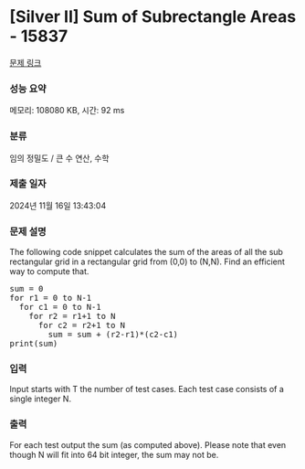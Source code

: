 # [Silver II] Sum of Subrectangle Areas - 15837 

[문제 링크](https://www.acmicpc.net/problem/15837) 

### 성능 요약

메모리: 108080 KB, 시간: 92 ms

### 분류

임의 정밀도 / 큰 수 연산, 수학

### 제출 일자

2024년 11월 16일 13:43:04

### 문제 설명

<p>The following code snippet calculates the sum of the areas of all the sub rectangular grid in a rectangular grid from (0,0) to (N,N). Find an efficient way to compute that.</p>

<pre>sum = 0
for r1 = 0 to N-1
  for c1 = 0 to N-1
    for r2 = r1+1 to N
      for c2 = r2+1 to N
        sum = sum + (r2-r1)*(c2-c1)
print(sum)</pre>

### 입력 

 <p>Input starts with T the number of test cases. Each test case consists of a single integer N.</p>

### 출력 

 <p>For each test output the sum (as computed above). Please note that even though N will fit into 64 bit integer, the sum may not be.</p>

